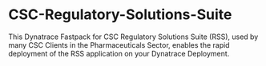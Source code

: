 # CSC-Regulatory-Solutions-Suite
This Dynatrace Fastpack for CSC Regulatory Solutions Suite (RSS), used by many CSC Clients in the Pharmaceuticals Sector, enables the rapid deployment of the RSS application on your Dynatrace Deployment.
